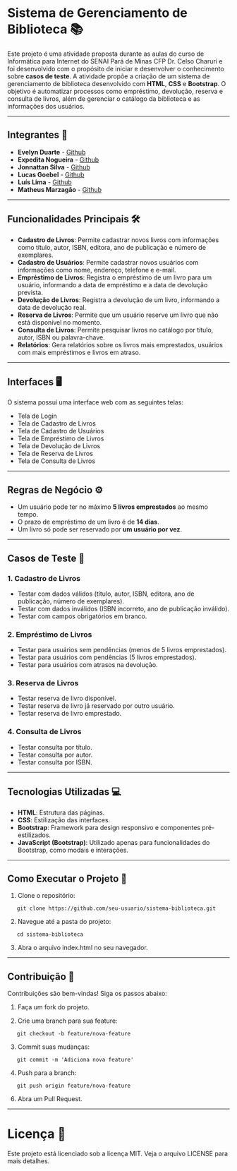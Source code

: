# Sistema de Gerenciamento de Biblioteca 📚

Este projeto é uma atividade proposta durante as aulas do curso de Informática para Internet do SENAI Pará de Minas CFP Dr. Celso Charurí e foi desenvolvido com o propósito de iniciar e desenvolver o conhecimento sobre **casos de teste**. A atividade propõe a criação de um sistema de gerenciamento de biblioteca desenvolvido com **HTML**, **CSS** e **Bootstrap**. O objetivo é automatizar processos como empréstimo, devolução, reserva e consulta de livros, além de gerenciar o catálogo da biblioteca e as informações dos usuários.

---

## Integrantes 👥

- **Evelyn Duarte** - [Github](!)
- **Expedita Nogueira** - [Github](https://github.com/ExpeditaNogueira)
- **Jonnattan Silva** - [Github](https://github.com/JonnattanSS)
- **Lucas Goebel** - [Github](https://github.com/lgoebel)
- **Luís Lima** - [Github](https://github.com/LGSLima)
- **Matheus Marzagão** - [Github](https://github.com/MatheusShuctzo)

---

## Funcionalidades Principais 🛠️

- **Cadastro de Livros**: Permite cadastrar novos livros com informações como título, autor, ISBN, editora, ano de publicação e número de exemplares.
- **Cadastro de Usuários**: Permite cadastrar novos usuários com informações como nome, endereço, telefone e e-mail.
- **Empréstimo de Livros**: Registra o empréstimo de um livro para um usuário, informando a data de empréstimo e a data de devolução prevista.
- **Devolução de Livros**: Registra a devolução de um livro, informando a data de devolução real.
- **Reserva de Livros**: Permite que um usuário reserve um livro que não está disponível no momento.
- **Consulta de Livros**: Permite pesquisar livros no catálogo por título, autor, ISBN ou palavra-chave.
- **Relatórios**: Gera relatórios sobre os livros mais emprestados, usuários com mais empréstimos e livros em atraso.

---

## Interfaces 🖥️

O sistema possui uma interface web com as seguintes telas:

- Tela de Login
- Tela de Cadastro de Livros
- Tela de Cadastro de Usuários
- Tela de Empréstimo de Livros
- Tela de Devolução de Livros
- Tela de Reserva de Livros
- Tela de Consulta de Livros

---

## Regras de Negócio ⚙️

- Um usuário pode ter no máximo **5 livros emprestados** ao mesmo tempo.
- O prazo de empréstimo de um livro é de **14 dias**.
- Um livro só pode ser reservado por **um usuário por vez**.

---

## Casos de Teste 🧪

### 1. **Cadastro de Livros**
   - Testar com dados válidos (título, autor, ISBN, editora, ano de publicação, número de exemplares).
   - Testar com dados inválidos (ISBN incorreto, ano de publicação inválido).
   - Testar com campos obrigatórios em branco.

### 2. **Empréstimo de Livros**
   - Testar para usuários sem pendências (menos de 5 livros emprestados).
   - Testar para usuários com pendências (5 livros emprestados).
   - Testar para usuários com atrasos na devolução.

### 3. **Reserva de Livros**
   - Testar reserva de livro disponível.
   - Testar reserva de livro já reservado por outro usuário.
   - Testar reserva de livro emprestado.

### 4. **Consulta de Livros**
   - Testar consulta por título.
   - Testar consulta por autor.
   - Testar consulta por ISBN.

---

## Tecnologias Utilizadas 💻

- **HTML**: Estrutura das páginas.
- **CSS**: Estilização das interfaces.
- **Bootstrap**: Framework para design responsivo e componentes pré-estilizados.
- **JavaScript (Bootstrap)**: Utilizado apenas para funcionalidades do Bootstrap, como modais e interações.

---

## Como Executar o Projeto 🚀

1. Clone o repositório:

```
   git clone https://github.com/seu-usuario/sistema-biblioteca.git
```

2. Navegue até a pasta do projeto:

```
   cd sistema-biblioteca
```

3. Abra o arquivo index.html no seu navegador.

---

## Contribuição 🤝

Contribuições são bem-vindas! Siga os passos abaixo:

1. Faça um fork do projeto.

2. Crie uma branch para sua feature:

```
   git checkout -b feature/nova-feature
```

3. Commit suas mudanças:

```
   git commit -m 'Adiciona nova feature'
```

4. Push para a branch:

```
   git push origin feature/nova-feature
```

6. Abra um Pull Request.

---

# Licença 📄

Este projeto está licenciado sob a licença MIT. Veja o arquivo LICENSE para mais detalhes.